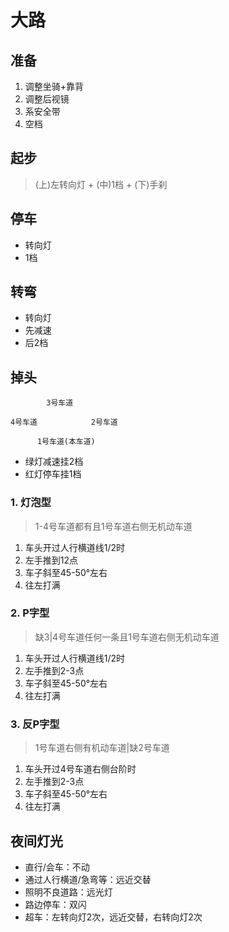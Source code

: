 # 大路

## 准备

1. 调整坐骑+靠背
2. 调整后视镜
3. 系安全带
4. 空档

## 起步

> (上)左转向灯 + (中)1档 + (下)手刹

## 停车

- 转向灯
- 1档

## 转弯

- 转向灯
- 先减速
- 后2档

## 掉头

```
        3号车道

4号车道            2号车道

      1号车道(本车道)
```

- 绿灯减速挂2档
- 红灯停车挂1档

### 1. 灯泡型
> 1-4号车道都有且1号车道右侧无机动车道

1. 车头开过人行横道线1/2时
2. 左手推到12点
3. 车子斜至45-50°左右
4. 往左打满

### 2. P字型
> 缺3|4号车道任何一条且1号车道右侧无机动车道

1. 车头开过人行横道线1/2时
2. 左手推到2-3点
3. 车子斜至45-50°左右
4. 往左打满

### 3. 反P字型
> 1号车道右侧有机动车道|缺2号车道

1. 车头开过4号车道右侧台阶时
2. 左手推到2-3点
3. 车子斜至45-50°左右
4. 往左打满

## 夜间灯光

- 直行/会车：不动
- 通过人行横道/急弯等：远近交替
- 照明不良道路：远光灯
- 路边停车：双闪
- 超车：左转向灯2次，远近交替，右转向灯2次
